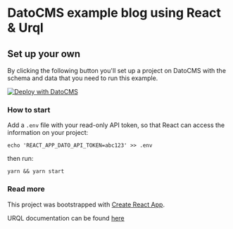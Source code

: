 # DatoCMS example blog using React & Urql

## Set up your own

By clicking the following button you'll set up a project on DatoCMS with the schema and data that you need to run this example.

[![Deploy with DatoCMS](https://dashboard.datocms.com/deploy/button.svg)](https://dashboard.datocms.com/deploy?repo=datocms/react-urql-demo)


### How to start

Add a `.env` file with your read-only API token, so that React can access the information on your project:

`echo 'REACT_APP_DATO_API_TOKEN=abc123' >> .env`

then run:

`yarn && yarn start`

### Read more

This project was bootstrapped with [Create React App](https://github.com/facebookincubator/create-react-app).

URQL documentation can be found [here](https://github.com/FormidableLabs/urql)
